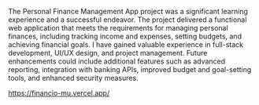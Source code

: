 The Personal Finance Management App project was a significant learning experience and a successful endeavor. The project delivered a functional web application that meets the requirements for managing personal finances, including tracking income and expenses, setting budgets, and achieving financial goals. I have gained valuable experience in full-stack development, UI/UX design, and project management. Future enhancements could include additional features such as advanced reporting, integration with banking APIs, improved budget and goal-setting tools, and enhanced security measures.

https://financio-mu.vercel.app/
